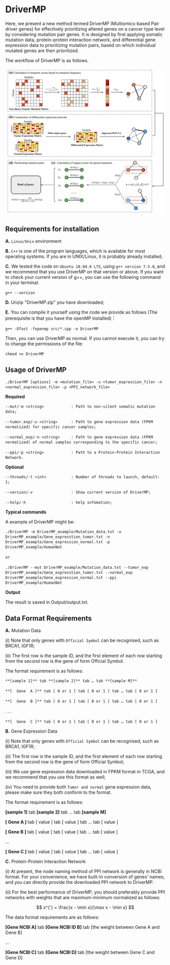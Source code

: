 # DriverMP

Here, we present a new method termed DriverMP (Multiomics-based Pair driver genes) for effectively prioritizing altered genes on a cancer type level by considering mutation pair genes. It is designed by first applying somatic mutation data, protein-protein interaction network, and differential gene expression data to prioritizing mutation pairs, based on which individual mutated genes are then prioritized.

The workflow of DriverMP is as follows.

![Workflow of DriverMP](./images/Workflow.png)

	
## Requirements for installation

**A.** `Linux/Unix` environment


**B.** `C++` is one of the program languages, which is available for most operating systems. If you are in UNIX/Linux, it is probably already installed;


**C.** We tested the code on `Ubuntu 18.04.6 LTS`, using `g++ version 7.5.0`, and we recommend that you use DriverMP on that version or above. If you want to check your current version of g++, you can use the following command in your terminal:


`g++ --version`


**D.** Unzip "DriverMP.zip" you have downloaded;


**E.** You can compile it yourself using the code we provide as follows (The prerequisite is that you have the openMP installed)：


`g++ -Ofast -fopenmp src/*.cpp -o DriverMP`


Then, you can use DriverMP as normal. If you cannot execute it, you can try to change the permissions of the file:

`chmod +x DriverMP`

## Usage of DriverMP
		
    ./DriverMP [options] -m <mutation_file> -u <tumor_expression_file> -n <normal_expression_file> -p <PPI_network_file>

**Required**

    --mut/-m <string>            : Path to non-silent somatic mutation data;

    --tumor_exp/-u <string>      : Path to gene expression data (FPKM normalized) for specific cancer samples;

    --normal_exp/-n <string>     : Path to gene expression data (FPKM normalized) of normal samples corresponding to the specific cancer;

    --ppi/-p <string>            : Path to a Protein-Protein Interaction Network.

**Optional**

    --threads/-t <int>           : Number of threads to launch, default: 1;

    --version/-v                 : Show current version of DriverMP;

    --help/-h                    : help infomation;

**Typical commands**

A example of DriverMP  might be:

    ./DriverMP -m DriverMP_example/Mutation_data.txt -u DriverMP_example/Gene_expresstion_tumor.txt -n DriverMP_example/Gene_expression_normal.txt -p DriverMP_example/HumanNet
    
    or
    
    ./DriverMP --mut DriverMP_example/Mutation_data.txt --tumor_exp DriverMP_example/Gene_expresstion_tumor.txt --normal_exp DriverMP_example/Gene_expression_normal.txt --ppi DriverMP_example/HumanNet

**Output**

The result is saved in Output/output.txt.
	
## Data Format Requirements


**A.** Mutation Data

(i) Note that only genes with `Official Symbol` can be recognised, such as BRCA1, IGF1R;

(ii) The first row is the sample ID, and the first element of each row starting from the second row is the gene of form Official Symbol.

The format requirement is as follows:

    **[sample 1]** tab **[sample 2]** tab … tab **[sample M]**

    **[  Gene  A ]** tab [ 0 or 1 ] tab [ 0 or 1 ] tab … tab [ 0 or 1 ]

    **[  Gene  B ]** tab [ 0 or 1 ] tab [ 0 or 1 ] tab … tab [ 0 or 1 ]

    ...
	    
    **[  Gene  C ]** tab [ 0 or 1 ] tab [ 0 or 1 ] tab … tab [ 0 or 1 ]


**B.** Gene Expression Data

(i) Note that only genes with `Official Symbol` can be recognised, such as BRCA1, IGF1R;

(ii) The first row is the sample ID, and the first element of each row starting from the second row is the gene of form Official Symbol;

(iii) We use gene expression data downloaded in FPKM format in TCGA, and we recommend that you use this format as well;

(iv) You need to provide both `Tumor and normal` gene expression data, please make sure they both conform to the format.

The format requirement is as follows:

**[sample 1]** tab **[sample 2]** tab … tab **[sample M]**

**[  Gene  A ]** tab [ value ] tab [ value ] tab … tab [ value ]

**[  Gene  B ]** tab [ value ] tab [ value ] tab … tab [ value ]

...
	    
**[  Gene  C ]** tab [ value ] tab [ value ] tab … tab [ value ]


**C.** Protein-Protein Interaction Network

(i) At present, the node naming method of PPI network is generally in NCBI format. For your convenience, we have built-in conversion of genes' names, and you can directly provide the downloaded PPI network to DriverMP.

(ii) For the best performance of DriverMP, you should preferably provide PPI networks with weights that are maximum-minimum normalized as follows: 

$$
x^{'} = \frac{x - \min x}{\max x - \min x}
$$
		
The data format requirements are as follows: 
			
**[Gene NCBI A]** tab **[Gene NCBI ID B]** tab [the weight between Gene A and Gene B]

...

**[Gene NCBI C]** tab **[Gene NCBI D]** tab [the weight between Gene C and Gene D]
